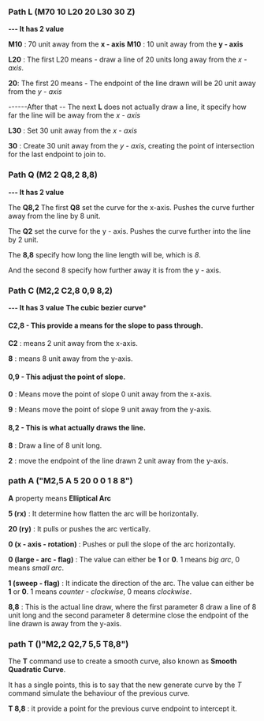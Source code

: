 ### Path L (M70 10 L20 20 L30 30 Z)
**--- It has 2 value**

**M10** : 70 unit away from the **x - axis** 
**M10** :  10 unit away from the **y - axis** 

**L20** : The first L20 means - draw a line of 20 units long away from the *x - axis*.

**20**: The first 20 means - The endpoint of the line drawn will be 20 unit away from the *y - axis*

------After that --
The next  **L**  does not actually draw a line, it specify how far the line will be away from the *x - axis* 

**L30** : Set 30 unit away from the *x - axis* 

**30** : Create 30 unit away from the *y - axis*, creating the point of intersection for the last endpoint to join to.

### Path Q (M2 2 Q8,2 8,8)
**--- It has 2 value**

The **Q8,2**
The first **Q8**  set the curve for the x-axis. Pushes the curve further away from the line by 8 unit.

The **Q2** set the curve for the y - axis. Pushes the curve further into the line by 2 unit.

The **8,8** specify how long the line length will be, which is *8*.

And the second 8 specify how further away it is from the y - axis.

### Path C (M2,2 C2,8 0,9 8,2)

**--- It has 3 value**
**The cubic bezier curve***

#### C2,8 - This provide a means for the slope to pass through.

**C2** : means 2 unit away from the x-axis. 

**8** : means 8 unit away from the y-axis.


#### 0,9 - This adjust the point of slope.

**0** : Means move the point of slope 0 unit away from the x-axis.

**9** : Means move the point of slope 9 unit away from the y-axis.

#### 8,2 - This is what actually draws the line.

**8** : Draw a line of 8 unit long.

**2** : move the endpoint of the line drawn 2 unit away from the y-axis.

### path A ("M2,5 A 5 20 0 0 1 8 8") 

**A** property means **Elliptical Arc** 

**5 (rx)** : It determine how flatten the arc will be horizontally.

**20 (ry)** : It pulls or pushes the arc vertically.

**0 (x - axis - rotation)** : Pushes or pull the slope of the arc horizontally.

**0 (large - arc - flag)** : The value can either be **1** or **0**. 
1 means *big arc*, 0 means *small arc*.

**1 (sweep - flag)** : It indicate the direction of the arc. The value can either be **1** or **0**. 
1 means *counter - clockwise*, 0 means *clockwise*.

**8,8** : This is the actual line draw, where the first parameter 8 draw a line of 8 unit long and the second parameter 8 determine close the endpoint of the line drawn is away from the y-axis.

###  path T ()"M2,2 Q2,7 5,5 T8,8")

The **T** command use to create a smooth curve, also known as **Smooth Quadratic Curve**.

It has a single points, this is to say that the new generate curve by the *T* command simulate the behaviour of the previous curve.

**T 8,8** :  it provide a point for the previous curve endpoint to intercept it.